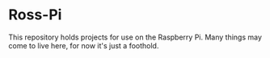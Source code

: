 # Ross-Pi

This repository holds projects for use on the Raspberry Pi.  Many things may
come to live here, for now it's just a foothold.
